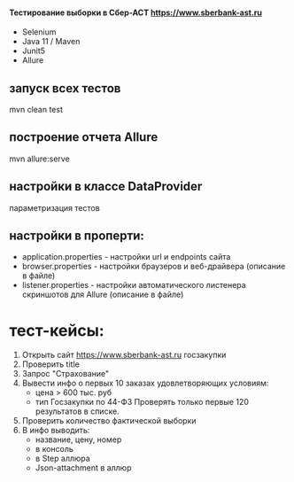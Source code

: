 #### Тестирование выборки в Сбер-АСТ https://www.sberbank-ast.ru
* Selenium
* Java 11 / Maven
* Junit5
* Allure

## запуск всех тестов
mvn clean test

## построение отчета Allure
mvn allure:serve

## настройки в классе DataProvider
параметризация тестов

## настройки в проперти:
* application.properties - настройки url и endpoints сайта
* browser.properties - настройки браузеров и веб-драйвера (описание в файле)
* listener.properties - настройки автоматического листенера скриншотов для Allure (описание в файле)

# тест-кейсы:
1. Открыть сайт https://www.sberbank-ast.ru госзакупки
2. Проверить title
3. Запрос "Страхование"
4. Вывести инфо о первых 10 заказах удовлетворяющих условиям:
   * цена > 600 тыс. руб
   * тип Госзакупки по 44-ФЗ
   Проверять только первые 120 результатов в списке.
5. Проверить количество фактической выборки
6. В инфо выводить: 
   * название, цену, номер
   * в консоль
   * в Step аллюра
   * Json-attachment в аллюр